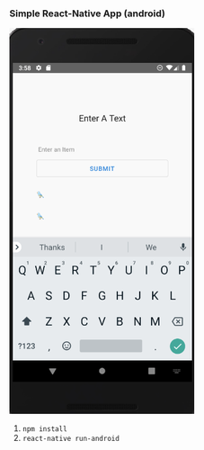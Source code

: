 ### Simple React-Native App (android)


<img src="Snip20190508_1.png">

1) `npm install` 
2) `react-native run-android`

